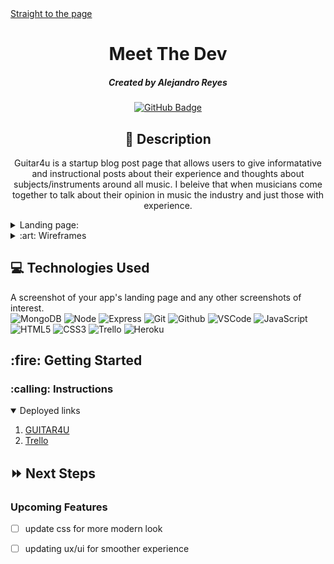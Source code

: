 <div id="header" align="center">


</div>
<a href="https://guitar4u.herokuapp.com/">Straight to the page</a>

<div id="description" align="center">

# Meet The Dev

##### Created by Alejandro Reyes

[![GitHub Badge](https://img.shields.io/badge/-@reyesalex777-junglegreen?style=flat&logo=GitHub&logoColor=black)](https://github.com/reyesalex777)

## :pencil: Description


Guitar4u is a startup blog post page that allows users to give informatative and instructional posts about their experience and thoughts about subjects/instruments around all music. I beleive that when musicians come together to talk about their opinion in music the industry and just those with experience.

</div>
<details>
  <summary>Landing page:</summary>

  | Description | Screenshot |
  |:------------:|-----------| 
  | <h3>Page</h3> | <img src="https://i.imgur.com/0ZYpmPo.png" width="700">
   |

</details>

<details>
  <summary>:art: Wireframes</summary>

  |    Description    | Screenshot | 
  |:-----------------:|-------------| 
  | <h3 align="center">Wireframe</h3> | <img src="https://i.imgur.com/0d3jWLk.jpg" width="700"> |
</details>

## :computer: Technologies Used
A screenshot of your app's landing page and any other screenshots of interest.<br>
![MongoDB](https://img.shields.io/badge/-MongoDB-05122A?style=flat&logo=mongodb)
![Node](https://img.shields.io/badge/-Node.js-05122A?style=flat&logo=node.js)
  ![Express](https://img.shields.io/badge/-Express-05122A?style=flat&logo=express)
![Git](https://img.shields.io/badge/-Git-05122A?style=flat&logo=git)
![Github](https://img.shields.io/badge/-GitHub-05122A?style=flat&logo=github)
![VSCode](https://img.shields.io/badge/-VS_Code-05122A?style=flat&logo=visualstudio)
![JavaScript](https://img.shields.io/badge/-JavaScript-05122A?style=flat&logo=javascript)
![HTML5](https://img.shields.io/badge/-HTML5-05122A?style=flat&logo=html5)
![CSS3](https://img.shields.io/badge/-CSS-05122A?style=flat&logo=css3)
![Trello](https://img.shields.io/badge/-Trello-05122A?style=flat&logo=trello)
![Heroku](https://img.shields.io/badge/-Heroku-05122A?style=flat&logo=heroku)

<h2>:fire: Getting Started</h2>

<h3>:calling: Instructions</h3>
<details open>
  <summary>Deployed links</summary>
  <ol>
    <li>
     <a href="https://guitar4u.herokuapp.com/">GUITAR4U</a>
    </li>
    <li>
     <a href="https://trello.com/b/sinWdXgb/guitar4you/">Trello</a>
    </li>
    
</details>

## :fast_forward: Next Steps

### Upcoming Features

- [ ] update css for more modern look

- [ ] updating ux/ui for smoother experience